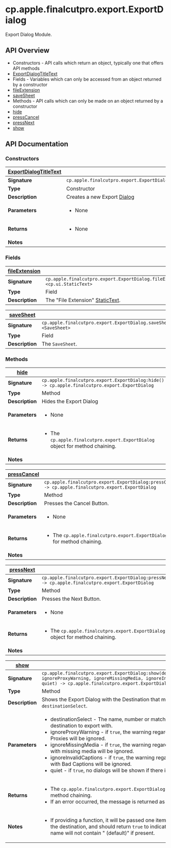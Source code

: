 # cp.apple.finalcutpro.export.ExportDialog

Export Dialog Module.

## API Overview
* Constructors - API calls which return an object, typically one that offers API methods
 * [ExportDialogTitleText](#ExportDialogTitleText)
* Fields - Variables which can only be accessed from an object returned by a constructor
 * [fileExtension](#fileExtension)
 * [saveSheet](#saveSheet)
* Methods - API calls which can only be made on an object returned by a constructor
 * [hide](#hide)
 * [pressCancel](#pressCancel)
 * [pressNext](#pressNext)
 * [show](#show)

## API Documentation

### Constructors

| [ExportDialogTitleText](#ExportDialogTitleText)         |                                                                                     |
| --------------------------------------------|-------------------------------------------------------------------------------------|
| **Signature**                               | `cp.apple.finalcutpro.export.ExportDialogTitleText(parent)`                                                                    |
| **Type**                                    | Constructor                                                                     |
| **Description**                             | Creates a new Export [Dialog](cp.ui.Dialog.md)                                                                     |
| **Parameters**                              | <ul><li>None</li></ul> |
| **Returns**                                 | <ul><li>None</li></ul>          |
| **Notes**                                   | <ul></ul>                |

### Fields

| [fileExtension](#fileExtension)         |                                                                                     |
| --------------------------------------------|-------------------------------------------------------------------------------------|
| **Signature**                               | `cp.apple.finalcutpro.export.ExportDialog.fileExtension <cp.ui.StaticText>`                                                                    |
| **Type**                                    | Field                                                                     |
| **Description**                             | The "File Extension" [StaticText](cp.ui.StaticText.md).                                                                     |

| [saveSheet](#saveSheet)         |                                                                                     |
| --------------------------------------------|-------------------------------------------------------------------------------------|
| **Signature**                               | `cp.apple.finalcutpro.export.ExportDialog.saveSheet <SaveSheet>`                                                                    |
| **Type**                                    | Field                                                                     |
| **Description**                             | The `SaveSheet`.                                                                     |

### Methods

| [hide](#hide)         |                                                                                     |
| --------------------------------------------|-------------------------------------------------------------------------------------|
| **Signature**                               | `cp.apple.finalcutpro.export.ExportDialog:hide() -> cp.apple.finalcutpro.export.ExportDialog`                                                                    |
| **Type**                                    | Method                                                                     |
| **Description**                             | Hides the Export Dialog                                                                     |
| **Parameters**                              | <ul><li>None</li></ul> |
| **Returns**                                 | <ul><li>The `cp.apple.finalcutpro.export.ExportDialog` object for method chaining.</li></ul>          |
| **Notes**                                   | <ul></ul>                |

| [pressCancel](#pressCancel)         |                                                                                     |
| --------------------------------------------|-------------------------------------------------------------------------------------|
| **Signature**                               | `cp.apple.finalcutpro.export.ExportDialog:pressCancel() -> cp.apple.finalcutpro.export.ExportDialog`                                                                    |
| **Type**                                    | Method                                                                     |
| **Description**                             | Presses the Cancel Button.                                                                     |
| **Parameters**                              | <ul><li>None</li></ul> |
| **Returns**                                 | <ul><li>The `cp.apple.finalcutpro.export.ExportDialog` object for method chaining.</li></ul>          |
| **Notes**                                   | <ul></ul>                |

| [pressNext](#pressNext)         |                                                                                     |
| --------------------------------------------|-------------------------------------------------------------------------------------|
| **Signature**                               | `cp.apple.finalcutpro.export.ExportDialog:pressNext() -> cp.apple.finalcutpro.export.ExportDialog`                                                                    |
| **Type**                                    | Method                                                                     |
| **Description**                             | Presses the Next Button.                                                                     |
| **Parameters**                              | <ul><li>None</li></ul> |
| **Returns**                                 | <ul><li>The `cp.apple.finalcutpro.export.ExportDialog` object for method chaining.</li></ul>          |
| **Notes**                                   | <ul></ul>                |

| [show](#show)         |                                                                                     |
| --------------------------------------------|-------------------------------------------------------------------------------------|
| **Signature**                               | `cp.apple.finalcutpro.export.ExportDialog:show(destinationSelect, ignoreProxyWarning, ignoreMissingMedia, ignoreInvalidCaptions, quiet) -> cp.apple.finalcutpro.export.ExportDialog, string`                                                                    |
| **Type**                                    | Method                                                                     |
| **Description**                             | Shows the Export Dialog with the Destination that matches the `destinationSelect`.                                                                     |
| **Parameters**                              | <ul><li>destinationSelect        - The name, number or match function of the destination to export with.</li><li>ignoreProxyWarning       - if `true`, the warning regarding exporting Proxies will be ignored.</li><li>ignoreMissingMedia       - if `true`, the warning regarding exporting with missing media will be ignored.</li><li>ignoreInvalidCaptions    - if `true`, the warning regarding exporting with Bad Captions will be ignored.</li><li>quiet                    - if `true`, no dialogs will be shown if there is an error.</li></ul> |
| **Returns**                                 | <ul><li>The `cp.apple.finalcutpro.export.ExportDialog` object for method chaining.</li><li>If an error occurred, the message is returned as the second value</li></ul>          |
| **Notes**                                   | <ul><li>If providing a function, it will be passed one item - the name of the destination, and should return `true` to indicate a match. The name will not contain " (default)" if present.</li></ul>                |

